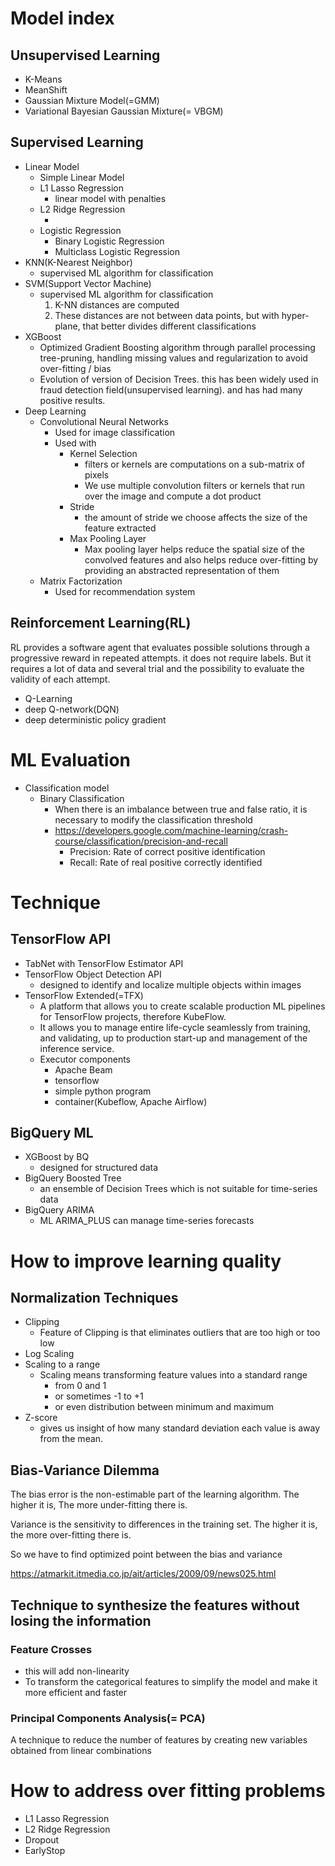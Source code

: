 # Model index
 
## Unsupervised Learning
- K-Means
- MeanShift
- Gaussian Mixture Model(=GMM)
- Variational Bayesian Gaussian Mixture(= VBGM)

## Supervised Learning
- Linear Model
  - Simple Linear Model
  - L1 Lasso Regression
    - linear model with penalties
  - L2 Ridge Regression
    - [//]: # (TODO)
  - Logistic Regression
    - Binary Logistic Regression
    - Multiclass Logistic Regression
- KNN(K-Nearest Neighbor)
  - supervised ML algorithm for classification
- SVM(Support Vector Machine)
  - supervised ML algorithm for classification
    1. K-NN distances are computed 
    2. These distances are not between data points, but with hyper-plane, that better divides different classifications
- XGBoost
  - Optimized Gradient Boosting algorithm through parallel processing tree-pruning, handling missing values and regularization to avoid over-fitting / bias
  - Evolution of version of Decision Trees. this has been widely used in fraud detection field(unsupervised learning). and has had many positive results.
- Deep Learning
  - Convolutional Neural Networks
    - Used for image classification
    - Used with 
      - Kernel Selection
        - filters or kernels are computations on a sub-matrix of pixels
        - We use multiple convolution filters or kernels that run over the image and compute a dot product
      - Stride
        - the amount of stride we choose affects the size of the feature extracted
      - Max Pooling Layer
        - Max pooling layer helps reduce the spatial size of the convolved features and also helps reduce over-fitting by providing an abstracted representation of them
  - Matrix Factorization
    - Used for recommendation system

## Reinforcement Learning(RL)
RL provides a software agent that evaluates possible solutions through a progressive reward in repeated attempts.
it does not require labels. But it requires a lot of data and several trial and the possibility to evaluate the validity of each attempt.
- Q-Learning
- deep Q-network(DQN)
- deep deterministic policy gradient

[//]: # (TODO summarize other models evaluation)
# ML Evaluation 
- Classification model
  - Binary Classification
    - When there is an imbalance between true and false ratio, it is necessary to modify the classification threshold
    - https://developers.google.com/machine-learning/crash-course/classification/precision-and-recall
      - Precision: Rate of correct positive identification
      - Recall: Rate of real positive correctly identified

# Technique
## TensorFlow API
- TabNet with TensorFlow Estimator API
- TensorFlow Object Detection API
  - designed to identify and localize multiple objects within images 
- TensorFlow Extended(=TFX)
  - A platform that allows you to create scalable production ML pipelines for TensorFlow projects, therefore KubeFlow.
  - It allows you to manage entire life-cycle seamlessly from training, and validating, up to production start-up and management of the inference service.
  - Executor components
    - Apache Beam
    - tensorflow
    - simple python program
    - container(Kubeflow, Apache Airflow)

## BigQuery ML
- XGBoost by BQ
  - designed for structured data
- BigQuery Boosted Tree
  - an ensemble of Decision Trees which is not suitable for time-series data
- BigQuery ARIMA
  - ML ARIMA_PLUS can manage time-series forecasts

# How to improve learning quality
## Normalization Techniques
- Clipping
  - Feature of Clipping is that eliminates outliers that are too high or too low
- Log Scaling
- Scaling to a range
  - Scaling means transforming feature values into a standard range
    - from 0 and 1
    - or sometimes -1 to +1
    - or even distribution between minimum and maximum
- Z-score
  - gives us insight of how many standard deviation each value is away from the mean.

## Bias-Variance Dilemma
The bias error is the non-estimable part of the learning algorithm.
The higher it is, The more under-fitting there is.

Variance is the sensitivity to differences in the training set.
The higher it is, the more over-fitting there is.

So we have to find optimized point between the bias and variance

[//]: # (TODO read more documents and improve understanding)
https://atmarkit.itmedia.co.jp/ait/articles/2009/09/news025.html

## Technique to synthesize the features without losing the information
### Feature Crosses
- this will add non-linearity
- To transform the categorical features to simplify the model and make it more efficient and faster

### Principal Components Analysis(= PCA)
A technique to reduce the number of features by creating new variables obtained from linear combinations 


# How to address over fitting problems
- L1 Lasso Regression
- L2 Ridge Regression
- Dropout
- EarlyStop
